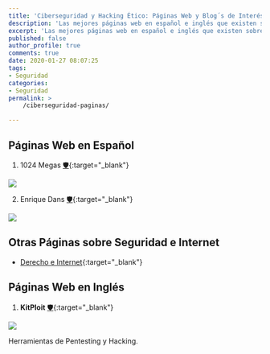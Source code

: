 ```yaml
---
title: 'Ciberseguridad y Hacking Ético: Páginas Web y Blog´s de Interés'
description: 'Las mejores páginas web en español e inglés que existen sobre ciberseguridad, seguridad digital, hacking ético y técnicas y metodologias hackers.'
excerpt: 'Las mejores páginas web en español e inglés que existen sobre ciberseguridad, seguridad digital, hacking ético y técnicas y metodologias hackers.'
published: false
author_profile: true
comments: true
date: 2020-01-27 08:07:25
tags:
- Seguridad
categories:
- Seguridad
permalink: >
    /ciberseguridad-paginas/

---
```

## Páginas Web en Español

1. 1024 Megas [🛡](https://www.1024megas.com/){:target="_blank"}

![](https://i.ibb.co/HYmqfNr/image.png)

2. Enrique Dans [🛡](https://www.enriquedans.com/){:target="_blank"}

![](https://i.ibb.co/ydRMrgL/image.png)

## Otras Páginas sobre Seguridad e Internet

* [Derecho e Internet](http://derecho-internet.org/){:target="_blank"}

## Páginas Web en Inglés

1. **KitPloit** [🛡](https://www.kitploit.com/){:target="_blank"}

![](https://i.ibb.co/YcJHFT8/image.png)

Herramientas de Pentesting y Hacking.